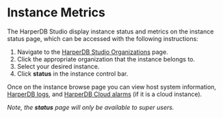 # Instance Metrics

The HarperDB Studio display instance status and metrics on the instance status page, which can be accessed with the following instructions:

1. Navigate to the [HarperDB Studio Organizations](https://studio.harperdb.io/organizations) page.
2. Click the appropriate organization that the instance belongs to.
3. Select your desired instance.
4. Click **status** in the instance control bar.

Once on the instance browse page you can view host system information, [HarperDB logs](../logging.md), and [HarperDB Cloud alarms](../../deployments/harperdb-cloud/alarms.md) (if it is a cloud instance).

_Note, the **status** page will only be available to super users._
